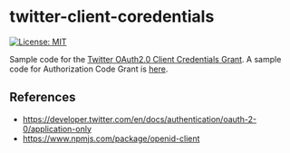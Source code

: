 # twitter-client-coredentials
[![License: MIT](https://img.shields.io/badge/License-MIT-blue.svg)](https://opensource.org/licenses/MIT)

Sample code for the [Twitter OAuth2.0 Client Credentials Grant](https://developer.twitter.com/en/docs/authentication/oauth-2-0/application-only).
A sample code for Authorization Code Grant is [here](https://github.com/kg0r0/twitter-oauth2-client).

## References
- https://developer.twitter.com/en/docs/authentication/oauth-2-0/application-only
- https://www.npmjs.com/package/openid-client